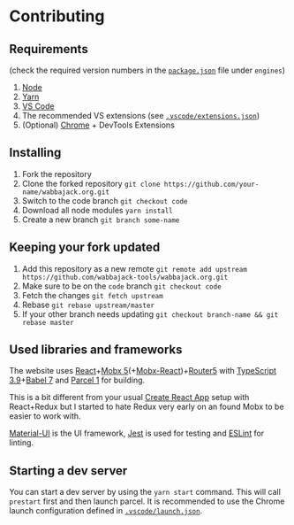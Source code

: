 # Contributing

## Requirements

(check the required version numbers in the [`package.json`](package.json) file under `engines`)

1. [Node](https://nodejs.org/en/)
2. [Yarn](https://yarnpkg.com/lang/en/)
3. [VS Code](https://code.visualstudio.com)
4. The recommended VS extensions (see [`.vscode/extensions.json`](.vscode/extensions.json))
5. (Optional) [Chrome](https://www.google.com/chrome/) + DevTools Extensions

## Installing

1. Fork the repository
2. Clone the forked repository `git clone https://github.com/your-name/wabbajack.org.git`
3. Switch to the code branch `git checkout code`
4. Download all node modules `yarn install`
5. Create a new branch `git branch some-name`

## Keeping your fork updated

1. Add this repository as a new remote `git remote add upstream https://github.com/wabbajack-tools/wabbajack.org.git`
2. Make sure to be on the `code` branch `git checkout code`
3. Fetch the changes `git fetch upstream`
4. Rebase `git rebase upstream/master`
5. If your other branch needs updating `git checkout branch-name && git rebase master`

## Used libraries and frameworks

The website uses [React](https://reactjs.org/)+[Mobx 5](https://mobx.js.org)(+[Mobx-React](https://mobx-react.js.org/))+[Router5](https://router5.js.org/) with [TypeScript 3.9](https://www.typescriptlang.org/)+[Babel 7](https://babeljs.io/) and [Parcel 1](https://parceljs.org/) for building.

This is a bit different from your usual [Create React App](https://create-react-app.dev/) setup with React+Redux but I started to hate Redux very early on an found Mobx to be easier to work with.

[Material-UI](https://material-ui.com/) is the UI framework, [Jest](https://jestjs.io/) is used for testing and [ESLint](https://eslint.org/) for linting.

## Starting a dev server

You can start a dev server by using the `yarn start` command. This will call `prestart` first and then launch parcel. It is recommended to use the Chrome launch configuration defined in [`.vscode/launch.json`](.vscode/launch.json).
